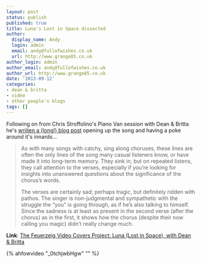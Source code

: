 ```yaml
---
layout: post
status: publish
published: true
title: Luna's Lost in Space dissected
author:
  display_name: Andy
  login: admin
  email: andy@fullofwishes.co.uk
  url: http://www.grange85.co.uk
author_login: admin
author_email: andy@fullofwishes.co.uk
author_url: http://www.grange85.co.uk
date: '2013-09-12'
categories:
- dean & britta
- video
- other people's blogs
tags: []
---
```

<p>Following on from Chris Stroffolino's Piano Van session with Dean & Britta he's <a href="http://chrisstroffolino.blogspot.co.uk/2013/09/the-feuerzeig-video-covers-project-luna.html">wriiten a (long!) blog post</a> opening up the song and having a poke around it's innards...</p>
<blockquote><p> As with many songs with catchy, sing along choruses, these lines are often the only lines of the song many casual listeners know, or have made it into long-term memory. They sink in, but on repeated listens, they call attention to the verses, especially if you’re looking for insights into unanswered questions about the significance of the chorus’s words.</p>
<p>The verses are certainly sad; perhaps tragic, but definitely ridden with pathos. The singer is non-judgmental and sympathetic with the struggle the “you” is going through, as if he’s also talking to himself. Since the sadness is at least as present in the second verse (after the chorus) as in the first, it shows how the chorus (despite their now calling you magic) didn’t really change much.</p></blockquote>
<p><strong>Link</strong>: <a href="http://chrisstroffolino.blogspot.co.uk/2013/09/the-feuerzeig-video-covers-project-luna.html">The Feuerzeig Video Covers Project: Luna (Lost in Space), with Dean & Britta</a></p>
{% ahfowvideo "_0tchjwbHgw" "" %}
